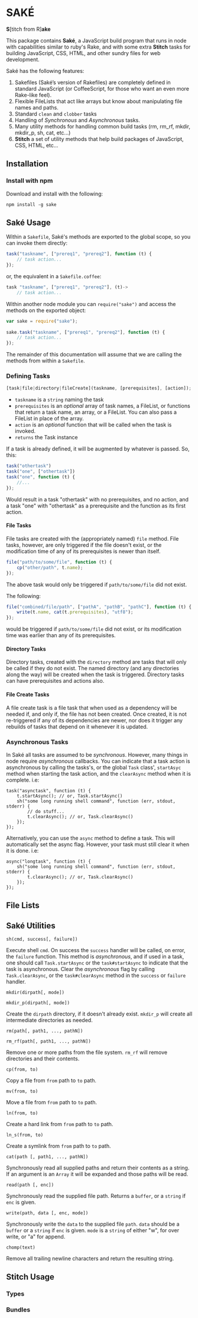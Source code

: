 SAKÉ
====

**S**[titch from R]**ake**

This package contains **Saké**, a JavaScript build program that runs in node with capabilities similar to ruby's Rake, and with some extra **Stitch** tasks for building JavaScript, CSS, HTML, and other sundry files for web development.

Saké has the following features:

1.  Sakefiles (Saké’s version of Rakefiles) are completely defined in standard JavaScript (or CoffeeScript, for those who want an even more Rake-like feel).
2.  Flexible FileLists that act like arrays but know about manipulating file names and paths.
3.  Standard `clean` and `clobber` tasks
4.  Handling of *Synchronous* and *Asynchronous* tasks.
5.  Many utility methods for handling common build tasks (rm, rm\_rf, mkdir, mkdir\_p, sh, cat, etc...)
6.  **Stitch** a set of utility methods that help build packages of JavaScript, CSS, HTML, etc...


Installation
------------

### Install with npm

Download and install with the following:

    npm install -g sake


Saké Usage
----------

Within a `Sakefile`, Saké's methods are exported to the global scope, so you can invoke them directly:

```js
task("taskname", ["prereq1", "prereq2"], function (t) {
    // task action...
});
```
    
or, the equivalent in a `Sakefile.coffee`:

```js
task "taskname", ["prereq1", "prereq2"], (t)->
    // task action...
```

Within another node module you can `require("sake")` and access the methods on the exported object:

```js
var sake = require("sake");
    
sake.task("taskname", ["prereq1", "prereq2"], function (t) {
    // task action...
});
```

The remainder of this documentation will assume that we are calling the methods from within a `Sakefile`.


### Defining Tasks

```js
[task|file|directory|fileCreate](taskname, [prerequisites], [action]);
```

*   `taskname` is a `string` naming the task
*   `prerequisites` is an _optional_ array of task names, a FileList, or functions that return a task name, an array, or a FileList. You can also pass a FileList in place of the array.
*   `action` is an _optional_ function that will be called when the task is invoked.
*   `returns` the Task instance

If a task is already defined, it will be augmented by whatever is passed. So, this:

```js
task("othertask")
task("one", ["othertask"])
task("one", function (t) {
    //...
});
```

Would result in a task "othertask" with no prerequisites, and no action, and a task "one" with "othertask" as a prerequisite and the function as its first action.


#### File Tasks

File tasks are created with the (appropriately named) `file` method. File tasks, however, are only triggered if the file doesn't exist, or the modification time of any of its prerequisites is newer than itself.

```js
file("path/to/some/file", function (t) {
    cp("other/path", t.name);
});
```

The above task would only be triggered if `path/to/some/file` did not exist.

The following:

```js
file("combined/file/path", ["pathA", "pathB", "pathC"], function (t) {
    write(t.name, cat(t.prerequisites), "utf8");
});
```

would be triggered if `path/to/some/file` did not exist, or its modification time was earlier than any of its prerequisites.


#### Directory Tasks

Directory tasks, created with the `directory` method are tasks that will only be called if they do not exist. The named directory (and any directories along the way) will be created when the task is triggered. Directory tasks can have prerequisites and actions also.


#### File Create Tasks

A file create task is a file task that when used as a dependency will be needed if, and only if, the file has not been created. Once created, it is not re-triggered if any of its dependencies are newer, nor does it trigger any rebuilds of tasks that depend on it whenever it is updated.


### Asynchronous Tasks

In Saké all tasks are assumed to be *synchronous*. However, many things in node require *asynchronous* callbacks. You can indicate that a task action is asynchronous by calling the tasks's, or the global `Task` class', `startAsyc` method when starting the task action, and the `clearAsync` method when it is complete. i.e:

    task("asynctask", function (t) {
        t.startAsync(); // or, Task.startAsync()
        sh("some long running shell command", function (err, stdout, stderr) {
            // do stuff...
            t.clearAsync(); // or, Task.clearAsync()
        });
    });
    
Alternatively, you can use the `async` method to define a task. This will automatically set the async flag. However, your task must still clear it when it is done. i.e:

    async("longtask", function (t) {
        sh("some long running shell command", function (err, stdout, stderr) {
            t.clearAsync(); // or, Task.clearAsync()
        });
    });

File Lists
----------



Saké Utilities
--------------

    sh(cmd, success[, failure])

Execute shell `cmd`. On success the `success` handler will be called, on error, the `failure` function. This method is *asynchronous*, and if used in a task, one should call `Task.startAsync` or the `task#startAsync` to indicate that the task is asynchronous. Clear the *asynchronous* flag by calling `Task.clearAsync`, or the `task#clearAsync` method in the `success` or `failure` handler.

    mkdir(dirpath[, mode])
    
    mkdir_p(dirpath[, mode])
    
Create the `dirpath` directory, if it doesn't already exist. `mkdir_p` will create all intermediate directories as needed.
    
    rm(path[, path1, ..., pathN])
    
    rm_rf(path[, path1, ..., pathN])
    
Remove one or more paths from the file system. `rm_rf` will remove directories and their contents.
    
    cp(from, to)

Copy a file from `from` path to `to` path.
    
    mv(from, to)

Move a file from `from` path to `to` path.
    
    ln(from, to)

Create a hard link from `from` path to `to` path.
    
    ln_s(from, to)

Create a symlink from `from` path to `to` path.
    
    cat(path [, path1, ..., pathN])

Synchronously read all supplied paths and return their contents as a string. If an argument is an `Array` it will be expanded and those paths will be read.
    
    read(path [, enc])

Synchronously read the supplied file path. Returns a `buffer`, or a `string` if `enc` is given.
    
    write(path, data [, enc, mode])

Synchronously write the `data` to the supplied file `path`. `data` should be a `buffer` or a `string` if `enc` is given. `mode` is a `string` of either "w", for over write,  or "a" for append.

    chomp(text)

Remove all trailing newline characters and return the resulting string.


Stitch Usage
------------

### Types

### Bundles

